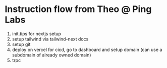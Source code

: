 # Instruction flow from Theo @ Ping Labs

1. init.tips for nextjs setup
2. setup tailwind via tailwind-next docs
3. setup git 
4. deploy on vercel for cicd, go to dashboard and setup domain (can use a subdomain of already owned domain)
5. trpc